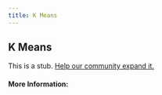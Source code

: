 ```yaml
---
title: K Means
---
```


## K Means

This is a stub. [Help our community expand it.](https://github.com/freeCodeCamp/guide-articles/tree/master/articles/Math/Statistics/K-Means/index.md)

<!-- The article goes here, in GitHub-flavored Markdown. Feel free to add YouTube videos, images, and CodePen/JSBin embeds  -->

#### More Information:
<!-- Please add any articles you think might be helpful to read before writing the article -->


